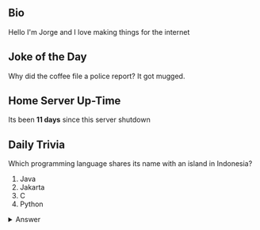 ## Bio

Hello I'm Jorge and I love making things for the internet

## Joke of the Day

Why did the coffee file a police report? It got mugged.

## Home Server Up-Time

Its been **11 days** since this server shutdown


## Daily Trivia

Which programming language shares its name with an island in Indonesia?
 1. Java
 2. Jakarta
 3. C
 4. Python

<details>
  <summary>Answer</summary>
  Java
</details>
